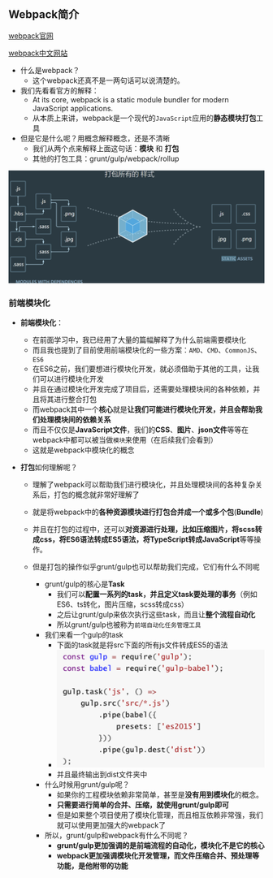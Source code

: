 ## Webpack简介

[webpack官网](https://webpack.js.org/)

[webpack中文网站](https://www.webpackjs.com/)

- 什么是webpack？
  - 这个webpack还真不是一两句话可以说清楚的。
- 我们先看看官方的解释：
  - At its core, webpack is a static module bundler for modern JavaScript applications. 
  - 从本质上来讲，webpack是一个现代的`JavaScript`应用的**静态模块打包**工具
- 但是它是什么呢？用概念解释概念，还是不清晰
  - 我们从两个点来解释上面这句话：**模块** 和 **打包**
  - 其他的打包工具：grunt/gulp/webpack/rollup

![动画1](images\动画1.gif)

### 前端模块化

- **前端模块化**：
  - 在前面学习中，我已经用了大量的篇幅解释了为什么前端需要模块化
  - 而且我也提到了目前使用前端模块化的一些方案：`AMD`、`CMD`、`CommonJS`、`ES6`
  - 在ES6之前，我们要想进行模块化开发，就必须借助于其他的工具，让我们可以进行模块化开发
  - 并且在通过模块化开发完成了项目后，还需要处理模块间的各种依赖，并且将其进行整合打包
  - 而webpack其中一个**核心**就是**让我们可能进行模块化开发，并且会帮助我们处理模块间的依赖关系**
  - 而且不仅仅是**JavaScript文件**，我们的**CSS**、**图片**、**json文件**等等在webpack中都可以被当做`模块`来使用（在后续我们会看到）
  - 这就是webpack中模块化的概念

- **打包**如何理解呢？

  - 理解了webpack可以帮助我们进行模块化，并且处理模块间的各种复杂关系后，打包的概念就非常好理解了

  - 就是将webpack中的**各种资源模块进行打包合并成一个或多个包**(**Bundle**)

  - 并且在打包的过程中，还可以**对资源进行处理，比如压缩图片，将scss转成css，将ES6语法转成ES5语法，将TypeScript转成JavaScript**等等操作。

  - 但是打包的操作似乎grunt/gulp也可以帮助我们完成，它们有什么不同呢
    - grunt/gulp的核心是**Task**
      - 我们可以**配置一系列的task，并且定义task要处理的事务**（例如ES6、ts转化，图片压缩，scss转成css）
      - 之后让grunt/gulp来依次执行这些task，而且让**整个流程自动化**
      - 所以grunt/gulp也被称为`前端自动化任务管理工具`
    - 我们来看一个gulp的task
      - 下面的task就是将src下面的所有js文件转成ES5的语法
      - ![image-20210904150143723](images\image-20210904150143723.png)
      - 并且最终输出到dist文件夹中
    - 什么时候用grunt/gulp呢？
      - 如果你的工程模块依赖非常简单，甚至是**没有用到模块化**的概念。
      - **只需要进行简单的合并、压缩，就使用grunt/gulp即可**
      - 但是如果整个项目使用了模块化管理，而且相互依赖非常强，我们就可以使用更加强大的webpack了
    - 所以，grunt/gulp和webpack有什么不同呢？
      - **grunt/gulp更加强调的是前端流程的自动化，模块化不是它的核心**
      - **webpack更加强调模块化开发管理，而文件压缩合并、预处理等功能，是他附带的功能**

